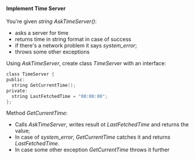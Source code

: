 #### Implement Time Server ####

You're given *string AskTimeServer()*:

* asks a server for time
* returns time in string format in case of success
* if there's a network problem it says *system_error*;
* throws some other exceptions 

Using *AskTimeServer*, create class *TimeServer* with an interface:
```objectivec
class TimeServer {
public:
  string GetCurrentTime();
private:
  string LastFetchedTime = "00:00:00";
};
```

Method *GetCurrentTime*:

* Calls *AskTimeServer*, writes result ot *LastFetchedTime* and returns the value;
* In case of *system_error*,  *GetCurrentTime* catches it and returns *LastFetchedTime*. 
* In case some other exception *GetCurrentTime* throws it further